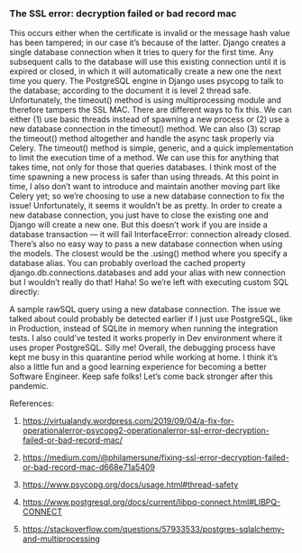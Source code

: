 ### The SSL error: decryption failed or bad record mac

This occurs either when the certificate is invalid or the message hash value has been tampered; in our case it’s because of the latter. Django creates a single database connection when it tries to query for the first time. Any subsequent calls to the database will use this existing connection until it is expired or closed, in which it will automatically create a new one the next time you query. The PostgreSQL engine in Django uses psycopg to talk to the database; according to the document it is level 2 thread safe. Unfortunately, the timeout() method is using multiprocessing module and therefore tampers the SSL MAC. There are different ways to fix this. We can either (1) use basic threads instead of spawning a new process or (2) use a new database connection in the timeout() method. We can also (3) scrap the timeout() method altogether and handle the async task properly via Celery.
The timeout() method is simple, generic, and a quick implementation to limit the execution time of a method. We can use this for anything that takes time, not only for those that queries databases. I think most of the time spawning a new process is safer than using threads. At this point in time, I also don’t want to introduce and maintain another moving part like Celery yet; so we’re choosing to use a new database connection to fix the issue! Unfortunately, it seems it wouldn’t be as pretty. In order to create a new database connection, you just have to close the existing one and Django will create a new one. But this doesn’t work if you are inside a database transaction — it will fail InterfaceError: connection already closed. There’s also no easy way to pass a new database connection when using the models. The closest would be the .using() method where you specify a database alias. You can probably overload the cached property django.db.connections.databases and add your alias with new connection but I wouldn’t really do that! Haha! So we’re left with executing custom SQL directly:

A sample rawSQL query using a new database connection.
The issue we talked about could probably be detected earlier if I just use PostgreSQL, like in Production, instead of SQLite in memory when running the integration tests. I also could’ve tested it works properly in Dev environment where it uses proper PostgreSQL. Silly me! Overall, the debugging process have kept me busy in this quarantine period while working at home. I think it’s also a little fun and a good learning experience for becoming a better Software Engineer.
Keep safe folks! Let’s come back stronger after this pandemic.



References:

1. https://virtualandy.wordpress.com/2019/09/04/a-fix-for-operationalerror-psycopg2-operationalerror-ssl-error-decryption-failed-or-bad-record-mac/

2. https://medium.com/@philamersune/fixing-ssl-error-decryption-failed-or-bad-record-mac-d668e71a5409

3. https://www.psycopg.org/docs/usage.html#thread-safety

4. https://www.postgresql.org/docs/current/libpq-connect.html#LIBPQ-CONNECT

5. https://stackoverflow.com/questions/57933533/postgres-sqlalchemy-and-multiprocessing

